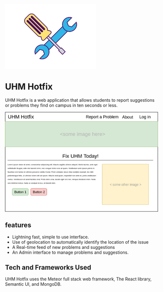 <img src="assets/logo.png" alt="logo" width="300"/>

# UHM Hotfix

UHM Hotfix is a web application that allows students to report suggestions or problems they find on campus in ten seconds or less. 

![init-mockup](assets/uhm_hf_home.png)


## features

<ul>
 <li> Lightning fast, simple to use interface.</li>
 <li> Use of geolocation to automatically identify the location of the issue</li>
 <li> A Real-time feed of new  problems and suggestions</li>
 <li> An Admin interface to manage problems and suggestions.
</ul>

## Tech and Frameworks Used

UHM Hotfix uses the Meteor full stack web framework, The React library, Semantic UI, and MongoDB.

